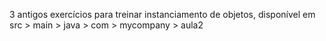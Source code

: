 3 antigos exercícios para treinar instanciamento de objetos, disponível em src > main > java > com > mycompany > aula2
